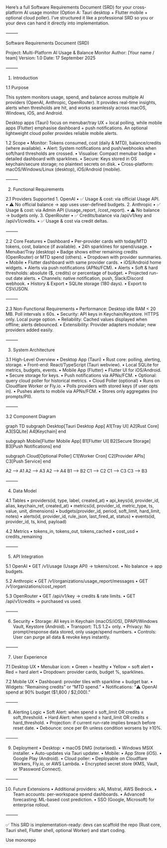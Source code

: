 Here’s a full Software Requirements Document (SRD) for your cross-platform AI usage monitor (Option A: Tauri desktop + Flutter mobile + optional cloud poller). I’ve structured it like a professional SRD so you or your devs can hand it directly into implementation.

⸻

Software Requirements Document (SRD)

Project: Multi-Platform AI Usage & Balance Monitor
Author: [Your name / team]
Version: 1.0
Date: 17 September 2025

⸻

1. Introduction

1.1 Purpose

This system monitors usage, spend, and balance across multiple AI providers (OpenAI, Anthropic, OpenRouter). It provides real-time insights, alerts when thresholds are hit, and works seamlessly across macOS, Windows, iOS, and Android.

Desktop apps (Tauri) focus on menubar/tray UX + local polling, while mobile apps (Flutter) emphasise dashboard + push notifications. An optional lightweight cloud poller provides reliable mobile alerts.

1.2 Scope
	•	Monitor: Tokens consumed, cost (daily & MTD), balance/credits (where available).
	•	Alert: System notifications and push/webhooks when soft/hard thresholds are crossed.
	•	Visualise: Compact menubar badge + detailed dashboard with sparklines.
	•	Secure: Keys stored in OS keychain/secure storage; no plaintext secrets on disk.
	•	Cross-platform: macOS/Windows/Linux (desktop), iOS/Android (mobile).

⸻

2. Functional Requirements

2.1 Providers Supported
	1.	OpenAI
	•	✅ Usage & cost: via official Usage API.
	•	⚠️ No official balance → app uses user-defined budgets.
	2.	Anthropic
	•	✅ Usage & cost: via Admin API (/usage_report, /cost_report).
	•	⚠️ No balance → budgets only.
	3.	OpenRouter
	•	✅ Credits/balance via /api/v1/key and /api/v1/credits.
	•	✅ Usage & cost via credit deltas.

⸻

2.2 Core Features
	•	Dashboard
	•	Per-provider cards with today/MTD tokens, cost, balance (if available).
	•	24h sparklines for spend/usage.
	•	Menubar/Tray (desktop)
	•	Badge shows either remaining credits (OpenRouter) or MTD spend (others).
	•	Dropdown with provider summaries.
	•	Mobile
	•	Flutter dashboard with same provider cards.
	•	iOS/Android home widgets.
	•	Alerts via push notifications (APNs/FCM).
	•	Alerts
	•	Soft & hard thresholds: absolute ($, credits) or percentage of budget.
	•	Projected run-out date alerts.
	•	Channels: native notification, push, Slack/Discord webhook.
	•	History & Export
	•	SQLite storage (180 days).
	•	Export to CSV/JSON.

⸻

2.3 Non-Functional Requirements
	•	Performance: Desktop idle RAM < 20 MB. Poll intervals ≥ 60s.
	•	Security: API keys in Keychain/Keystore. HTTPS only. Local purge option.
	•	Reliability: Cached values displayed when offline; alerts debounced.
	•	Extensibility: Provider adapters modular; new providers added easily.

⸻

3. System Architecture

3.1 High-Level Overview
	•	Desktop App (Tauri)
	•	Rust core: polling, alerting, storage.
	•	Front-end: React/TypeScript (Tauri webview).
	•	Local SQLite for metrics, budgets, events.
	•	Mobile App (Flutter)
	•	Flutter UI for iOS/Android.
	•	Secure storage for keys.
	•	Push notifications via APNs/FCM.
	•	Optional: query cloud poller for historical metrics.
	•	Cloud Poller (optional)
	•	Runs on Cloudflare Worker or Fly.io.
	•	Polls providers with stored keys (if user opts in).
	•	Pushes alerts to mobile via APNs/FCM.
	•	Stores only aggregates (no prompts/PII).

⸻

3.2 Component Diagram

graph TD
  subgraph Desktop[Tauri Desktop App]
    A1[Tray UI]
    A2[Rust Core]
    A3[SQLite]
    A4[Keychain]
  end

  subgraph Mobile[Flutter Mobile App]
    B1[Flutter UI]
    B2[Secure Storage]
    B3[Push Notifications]
  end

  subgraph Cloud[Optional Poller]
    C1[Worker Cron]
    C2[Provider APIs]
    C3[Push Service]
  end

  A2 --> A1
  A2 --> A3
  A2 --> A4
  B1 --> B2
  C1 --> C2
  C1 --> C3
  C3 --> B3


⸻

4. Data Model

4.1 Tables
	•	providers(id, type, label, created_at)
	•	api_keys(id, provider_id, alias, keychain_ref, created_at)
	•	metrics(id, provider_id, metric_type, ts, value, unit, dimensions)
	•	budgets(provider_id, period, soft_limit, hard_limit, notes)
	•	alerts(id, provider_id, rule_json, last_fired_at, status)
	•	events(id, provider_id, ts, kind, payload)

4.2 Metrics
	•	tokens_in, tokens_out, tokens_cached
	•	cost_usd
	•	credits_remaining

⸻

5. API Integration

5.1 OpenAI
	•	GET /v1/usage (Usage API) → tokens/cost.
	•	No balance → app budgets.

5.2 Anthropic
	•	GET /v1/organizations/usage_report/messages
	•	GET /v1/organizations/cost_report

5.3 OpenRouter
	•	GET /api/v1/key → credits & rate limits.
	•	GET /api/v1/credits → purchased vs used.

⸻

6. Security
	•	Storage: All keys in Keychain (macOS/iOS), DPAPI/Windows Vault, Keystore (Android).
	•	Transport: TLS 1.2+ only.
	•	Privacy: No prompt/response data stored, only usage/spend numbers.
	•	Controls: User can purge all data & revoke keys instantly.

⸻

7. User Experience

7.1 Desktop UX
	•	Menubar icon:
	•	Green = healthy
	•	Yellow = soft alert
	•	Red = hard alert
	•	Dropdown: provider cards, budget %, sparklines.

7.2 Mobile UX
	•	Dashboard: provider tiles with sparkline + budget bar.
	•	Widgets: “Remaining credits” or “MTD spend.”
	•	Notifications: “⚠️ OpenAI spend at 90% budget ($1,800 / $2,000).”

⸻

8. Alerting Logic
	•	Soft Alert: when spend ≥ soft_limit OR credits ≤ soft_threshold.
	•	Hard Alert: when spend ≥ hard_limit OR credits ≤ hard_threshold.
	•	Projection: if current run-rate implies breach before reset date.
	•	Debounce: once per 6h unless condition worsens by ≥10%.

⸻

9. Deployment
	•	Desktop:
	•	macOS DMG (notarised).
	•	Windows MSIX installer.
	•	Auto-updates via Tauri updater.
	•	Mobile:
	•	App Store (iOS).
	•	Google Play (Android).
	•	Cloud poller:
	•	Deployable on Cloudflare Workers, Fly.io, or AWS Lambda.
	•	Encrypted secret store (KMS, Vault, or 1Password Connect).

⸻

10. Future Extensions
	•	Additional providers: xAI, Mistral, AWS Bedrock.
	•	Team accounts: per-workspace spend dashboards.
	•	Advanced forecasting: ML-based cost prediction.
	•	SSO (Google, Microsoft) for enterprise rollout.

⸻

✅ This SRD is implementation-ready: devs can scaffold the repo (Rust core, Tauri shell, Flutter shell, optional Worker) and start coding.

Use monorepo